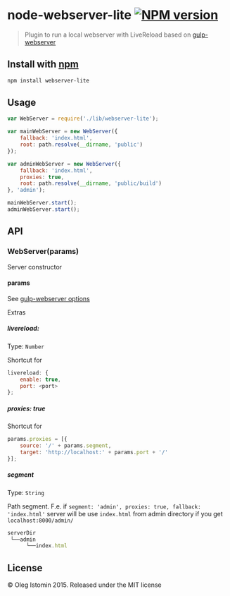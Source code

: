 # node-webserver-lite [![NPM version](https://badge.fury.io/js/webserver-lite.svg)](http://badge.fury.io/js/webserver-lite)

> Plugin to run a local webserver with LiveReload based on [gulp-webserver](https://github.com/schickling/gulp-webserver)

## Install with [npm](npmjs.org)

```sh
npm install webserver-lite
```

## Usage
```js
var WebServer = require('./lib/webserver-lite');

var mainWebServer = new WebServer({
    fallback: 'index.html',
    root: path.resolve(__dirname, 'public')
});

var adminWebServer = new WebServer({
    fallback: 'index.html',
    proxies: true,
    root: path.resolve(__dirname, 'public/build')
}, 'admin');

mainWebServer.start();
adminWebServer.start();
```

## API
### WebServer(params)

Server constructor

#### params

See [gulp-webserver options](https://github.com/schickling/gulp-webserver#options)

Extras

##### livereload: <port>

Type: `Number`

Shortcut for
```js
livereload: {
    enable: true,
    port: <port>
};
```

##### proxies: true

Shortcut for
```js
params.proxies = [{
    source: '/' + params.segment,
    target: 'http://localhost:' + params.port + '/'
}];
```

##### segment

Type: `String`

Path segment. F.e. if `segment: 'admin', proxies: true, fallback: 'index.html'` server will be use `index.html` from admin directory if you get `localhost:8000/admin/`
```js
serverDir
 └──admin
      └──index.html
```


## License

© Oleg Istomin 2015.
Released under the MIT license